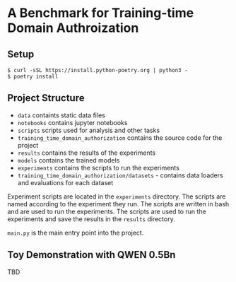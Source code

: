 # A Benchmark for Training-time Domain Authroization

## Setup
```
$ curl -sSL https://install.python-poetry.org | python3 -
$ poetry install
```

## Project Structure
- `data` containts static data files
- `notebooks` contains jupyter notebooks
- `scripts` scripts used for analysis and other tasks
- `training_time_domain_authorization` contains the source code for the project
- `results` contains the results of the experiments
- `models` contains the trained models
- `experiments` contains the scripts to run the experiments
- `training_time_domain_authorization/datasets` - contains data loaders and evaluations for each dataset

Experiment scripts are located in the `experiments` directory. The scripts are named according to the experiment they run. The scripts are written in bash and are used to run the experiments. The scripts are used to run the experiments and save the results in the `results` directory. 

`main.py` is the main entry point into the project.

## Toy Demonstration with QWEN 0.5Bn 

TBD


